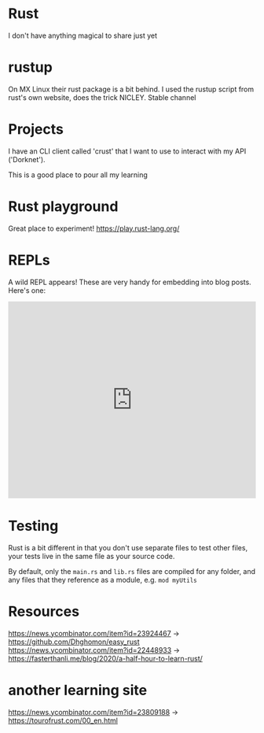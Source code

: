 # Rust
I don't have anything magical to share just yet

# rustup

On MX Linux their rust package is a bit behind. I used the rustup script from rust's own website, does the trick NICLEY. Stable channel

# Projects

I have an CLI client called 'crust' that I want to use to interact with my API ('Dorknet').

This is a good place to pour all my learning

# Rust playground

Great place to experiment! https://play.rust-lang.org/

# REPLs

A wild REPL appears! These are very handy for embedding into blog posts. Here's one:

<iframe height="400px" width="100%" src="https://repl.it/@aaronpkelly/DramaticHighPatch?lite=true" scrolling="no" frameborder="no" allowtransparency="true" allowfullscreen="true" sandbox="allow-forms allow-pointer-lock allow-popups allow-same-origin allow-scripts allow-modals"></iframe>

# Testing

Rust is a bit different in that you don't use separate files to test other files, your tests live in the same file as your source code.

By default, only the `main.rs` and `lib.rs` files are compiled for any folder, and any files that they reference as a module, e.g. `mod myUtils`

# Resources

https://news.ycombinator.com/item?id=23924467 -> https://github.com/Dhghomon/easy_rust
https://news.ycombinator.com/item?id=22448933 -> https://fasterthanli.me/blog/2020/a-half-hour-to-learn-rust/

# another learning site
https://news.ycombinator.com/item?id=23809188 -> https://tourofrust.com/00_en.html
